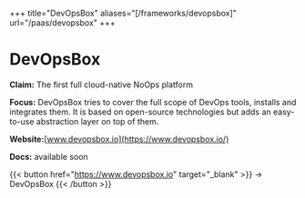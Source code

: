 +++
title="DevOpsBox"
aliases="[/frameworks/devopsbox]"
url="/paas/devopsbox"
+++

# DevOpsBox

**Claim:** The first full cloud-native NoOps platform

**Focus:** DevOpsBox tries to cover the full scope of DevOps tools, installs and integrates them. It is based on open-source technologies but adds an easy-to-use abstraction layer on top of them.

**Website:**[www.devopsbox.io](https://www.devopsbox.io/)

**Docs:** available soon

{{< button href="https://www.devopsbox.io" target="_blank" >}}
-> DevOpsBox
{{< /button >}}  


